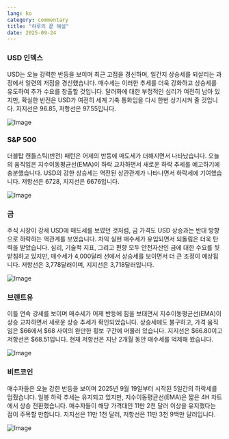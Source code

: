 ```yaml
---
lang: ko
category: commentary
title: "하루의 끝 해설"
date: 2025-09-24
---
```


### USD 인덱스

USD는 오늘 강력한 반등을 보이며 최근 고점을 경신하며, 일간지 상승세를 되살리는 과정에서 일련의 저점을 경신했습니다. 매수세는 이러한 추세를 더욱 강화하고 상승세를 유도하여 추가 수요를 창출할 것입니다. 달러화에 대한 부정적인 심리가 여전히 남아 있지만, 확실한 반전은 USD가 여전히 세계 기축 통화임을 다시 한번 상기시켜 줄 것입니다. 지지선은 96.85, 저항선은 97.55입니다.

![Image](https://markleighedu.github.io/img/Sep-2025/24-Sep-2025/usdindex.jpg)

### S&P 500

더블탑 캔들스틱(반전) 패턴은 어제의 반등에 매도세가 더해지면서 나타났습니다. 오늘의 움직임은 지수이동평균선(EMA)이 하락 교차하면서 새로운 하락 추세를 예고하기에 충분했습니다. USD의 강한 상승세는 역전된 상관관계가 나타나면서 하락세에 기여했습니다. 저항선은 6728, 지지선은 6676입니다.

![Image](https://markleighedu.github.io/img/Sep-2025/24-Sep-2025/sp500.jpg)

### 금

주식 시장이 강세 USD에 매도세를 보였던 것처럼, 금 가격도 USD 상승과는 반대 방향으로 하락하는 역관계를 보였습니다. 차익 실현 매수세가 유입되면서 되돌림은 더욱 탄력을 받았습니다. 심리, 기술적 지표, 그리고 편향 모두 안전자산인 금에 대한 수요를 뒷받침하고 있지만, 매수세가 4,000달러 선에서 상승세를 보이면서 더 큰 조정이 예상됩니다. 저항선은 3,778달러이며, 지지선은 3,718달러입니다.

![Image](https://markleighedu.github.io/img/Sep-2025/24-Sep-2025/gold.jpg)

### 브렌트유

이틀 연속 강세를 보이며 매수세가 어제 반등에 힘을 보태면서 지수이동평균선(EMA)이 상승 교차하면서 새로운 상승 추세가 확인되었습니다. 상승세에도 불구하고, 가격 움직임은 $66에서 $68 사이의 완만한 횡보 구간에 머물러 있습니다. 지지선은 $66.80이고 저항선은 $68.51입니다. 현재 저항선은 지난 2개월 동안 매수세를 억제해 왔습니다.

![Image](https://markleighedu.github.io/img/Sep-2025/24-Sep-2025/brentoil.jpg)

### 비트코인

매수자들은 오늘 강한 반등을 보이며 2025년 9월 19일부터 시작된 5일간의 하락세를 멈췄습니다. 일봉 하락 추세는 유지되고 있지만, 지수이동평균선(EMA)은 짧은 4H 차트에서 상승 전환했습니다. 매수자들이 해당 가격대인 11만 2천 달러 이상을 유지했다는 점이 주목할 만합니다. 지지선은 11만 1천 달러, 저항선은 11만 3천 9백만 달러입니다.

![Image](https://markleighedu.github.io/img/Sep-2025/24-Sep-2025/bitcoin.jpg)

